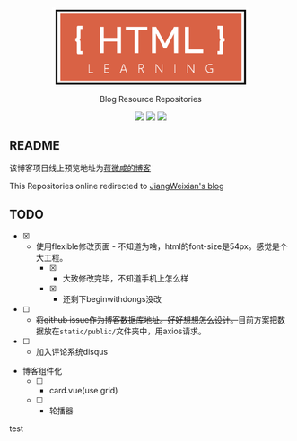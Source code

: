 <div align="center" markdown="1">
     <img style="max-width: 70%" src="/README/HTML.png"/>
     <p>Blog Resource Repositories </p>
</div>

<div align="center">

<img style="max-width: 70%" src="https://rawgit.com/JiangWeixian/HTMLlearning/master/README/buildby-vue.svg"/>
<img style="max-width: 70%" src="https://rawgit.com/JiangWeixian/HTMLlearning/master/README/use-html.svg"/>
<img style="max-width: 70%" src="https://rawgit.com/JiangWeixian/HTMLlearning/master/README/winter-iscoming.svg"/>

</div>

## README

该博客项目线上预览地址为[蒋微咸的博客](https://jiangweixian.github.io/#/)

This Repositories online redirected to [JiangWeixian's blog](https://jiangweixian.github.io/#/)


## TODO

* [x] - 使用flexible修改页面 - 不知道为啥，html的font-size是54px。感觉是个大工程。
    * [x] - 大致修改完毕，不知道手机上怎么样
    * [x] - 还剩下beginwithdongs没改
* [ ] - ~~将github issue作为博客数据库地址。好好想想怎么设计。~~目前方案把数据放在`static/public/`文件夹中，用axios请求。
* [ ] - 加入评论系统disqus
* 博客组件化
    * [ ] - card.vue(use grid)
    * [ ] - 轮播器

test
